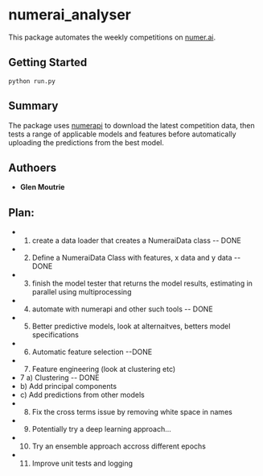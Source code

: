# numerai_analyser

This package automates the weekly competitions on [numer.ai](https://numer.ai/).

## Getting Started

```
python run.py
```

## Summary

The package uses [numerapi](https://github.com/uuazed/numerapi) to download the latest competition data, then tests a range of applicable models and features before automatically uploading the predictions from the best model.

## Authoers
* **Glen Moutrie**


## Plan:
* 1) create a data loader that creates a NumeraiData class -- DONE
* 2) Define a NumeraiData Class with features, x data and y data -- DONE
* 3) finish the model tester that returns the model results, estimating in parallel using multiprocessing
* 4) automate with numerapi and other such tools -- DONE
* 5) Better predictive models, look at alternaitves, betters model specifications
* 6) Automatic feature selection --DONE
* 7) Feature engineering (look at clustering etc)
* 7 a) Clustering -- DONE
*   b) Add principal components
*   c) Add predictions from other models
* 8) Fix the cross terms issue by removing white space in names
* 9) Potentially try a deep learning approach...
* 10) Try an ensemble approach accross different epochs
* 11) Improve unit tests and logging